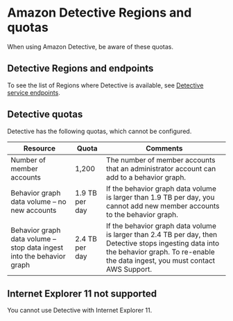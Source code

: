 # Amazon Detective Regions and quotas<a name="regions-limitations"></a>

When using Amazon Detective, be aware of these quotas\.

## Detective Regions and endpoints<a name="regions-endpoints"></a>

To see the list of Regions where Detective is available, see [Detective service endpoints](https://docs.aws.amazon.com/general/latest/gr/detective.html)\. 

## Detective quotas<a name="quotas"></a>

Detective has the following quotas, which cannot be configured\.


|  Resource  |  Quota  |  Comments  | 
| --- | --- | --- | 
|  Number of member accounts  |  1,200  |  The number of member accounts that an administrator account can add to a behavior graph\.  | 
|  Behavior graph data volume – no new accounts  |  1\.9 TB per day  |  If the behavior graph data volume is larger than 1\.9 TB per day, you cannot add new member accounts to the behavior graph\.  | 
|  Behavior graph data volume – stop data ingest into the behavior graph  |  2\.4 TB per day  |  If the behavior graph data volume is larger than 2\.4 TB per day, then Detective stops ingesting data into the behavior graph\. To re\-enable the data ingest, you must contact AWS Support\.  | 

## Internet Explorer 11 not supported<a name="browser-limitation"></a>

You cannot use Detective with Internet Explorer 11\.